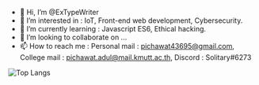 - 👋 Hi, I’m @ExTypeWriter
- 👀 I’m interested in : IoT, Front-end web development, Cybersecurity.
- 🌱 I’m currently learning : Javascript ES6, Ethical hacking.
- 💞️ I’m looking to collaborate on ...
- 📫 How to reach me : Personal mail : pichawat43695@gmail.com, College mail : pichawat.adul@mail.kmutt.ac.th, Discord : Solitary#6273

<!---
ExTypeWriter/ExTypeWriter is a ✨ special ✨ repository because its `README.md` (this file) appears on your GitHub profile.
You can click the Preview link to take a look at your changes.
--->
![Top Langs](https://github-readme-stats.vercel.app/api/top-langs/?username=ExTypeWriter&layout=compact&theme=tokyonight#gh-dark-mode-only)
